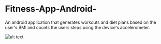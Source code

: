 # Fitness-App-Android-

An android application that generates workouts and diet plans based on the user's BMI and counts the users steps using the device's accelerometer.

![alt text](https://i.ibb.co/4RjryFt/Screenshot-20210630-025347.jpg)
